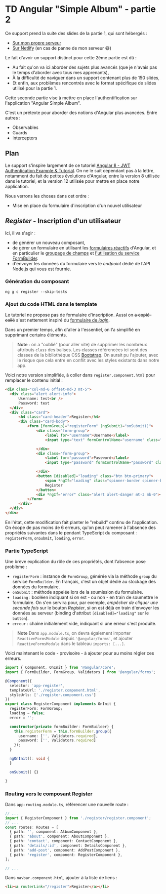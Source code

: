 # TD Angular "Simple Album" - partie 2

Ce support prend la suite des slides de la partie 1, qui sont hébergés :

* [Sur mon propre serveur](https://td-angular-part1.bhu.ovh/)
* [Sur Netlify](https://jovial-nightingale-b4e978.netlify.app/) (en cas de panne de mon serveur 😅)

Le fait d'avoir un support distinct pour cette 2ème partie est dû :

* Au fait qu'on va ici aborder des sujets plus avancés (que je n'avais pas le temps d'aborder avec tous mes apprenants),
* À la difficulté de naviguer dans un support contenant plus de 150 slides,
* Et enfin, aux problèmes rencontrés avec le format spécifique de slides utilisé pour la partie 1.

Cette seconde partie vise à mettre en place l'authentification sur l'application "Angular Simple Album".

C'est un prétexte pour aborder des notions d'Angular plus avancées. Entre autres :

* Observables
* Guards
* Interceptors

## Plan

Le support s'inspire largement de ce tutoriel [Angular 8 - JWT Authentication Example & Tutorial](https://jasonwatmore.com/post/2019/06/22/angular-8-jwt-authentication-example-tutorial). On ne le suit cependant pas à la lettre, notamment du fait de petites évolutions d'Angular, entre la version 8 utilisée dans le tutoriel, et la version 12 utilisée pour mettre en place notre application.

Nous verrons les choses dans cet ordre :

* Mise en place du formulaire d'inscription d'un nouvel utilisateur

## _Register_ - Inscription d'un utilisateur

Ici, il va s'agir :

* de générer un nouveau composant,
* de gérer un formulaire en utilisant les [formulaires réactifs](https://angular.io/guide/reactive-forms) d'Angular, et en particulier le [groupage de champs](https://angular.io/guide/reactive-forms#grouping-form-controls) et [l'utilisation du service FormBuilder](https://angular.io/guide/reactive-forms#using-the-formbuilder-service-to-generate-controls).
* d'envoyer les données du formulaire vers le _endpoint_ dédié de l'API Node.js qui vous est fournie.

### Génération du composant

```
ng g c register --skip-tests
```

### Ajout du code HTML dans le template

Le tutoriel ne propose pas de formulaire d'inscription. Aussi on ~~a copié-collé~~ s'est nettement inspiré du [formulaire de _login_](https://jasonwatmore.com/post/2019/06/22/angular-8-jwt-authentication-example-tutorial#login-component-html).

Dans un premier temps, afin d'aller à l'essentiel, on l'a simplifié en supprimant certains éléments.

> **Note** : on a "oublié" (pour aller vite) de supprimer les nombreux attributs `class` des balises. Les classes référencées ici sont des classes de la bibliothèque CSS [Bootstrap](https://getbootstrap.com). On aurait pu l'ajouter, avec le risque que cela entre en conflit avec les styles existants dans notre app.

Voici notre version simplifiée, à coller dans `register.component.html` pour remplacer le contenu initial :

```html
<div class="col-md-6 offset-md-3 mt-5">
  <div class="alert alert-info">
      Username: test<br />
      Password: test
  </div>
  <div class="card">
      <h4 class="card-header">Register</h4>
      <div class="card-body">
          <form [formGroup]="registerForm" (ngSubmit)="onSubmit()">
              <div class="form-group">
                  <label for="username">Username</label>
                  <input type="text" formControlName="username" class="form-control" />

              </div>
              <div class="form-group">
                  <label for="password">Password</label>
                  <input type="password" formControlName="password" class="form-control" />

              </div>
              <button [disabled]="loading" class="btn btn-primary">
                  <span *ngIf="loading" class="spinner-border spinner-border-sm mr-1"></span>
                  Register
              </button>
              <div *ngIf="error" class="alert alert-danger mt-3 mb-0">{{error}}</div>
          </form>
      </div>
  </div>
</div>
```

En l'état, cette modification fait planter le "rebuild" continu de l'application. On écope de pas moins de 6 erreurs, qu'on peut ramener à l'absence des propriétés suivantes dans le pendant TypeScript du composant : `registerForm`, `onSubmit`, `loading`, `error`.

### Partie TypeScript

Une brève explication du rôle de ces propriétés, dont l'absence pose problème :

* `registerForm` : instance de `FormGroup`, générée via la méthode `group` du service `FormBuilder`. En français, c'est un objet dédié au stockage des données du formulaire.
* `onSubmit` : méthode appelée lors de la soumission du formulaire.
* `loading` : booléen indiquant si on est - ou non - en train de soumettre le formulaire. On s'en servira pour, par exemple, _empêcher de cliquer une seconde fois_ sur le bouton _Register_, si on est déjà en train d'envoyer les données au serveur (binding d'attribut `[disabled]="loading"` sur le `button`).
* `erreur` : chaîne initialement vide, indiquant si une erreur s'est produite.

> **Note** Dans `app.module.ts`, on devra également importer `ReactiveFormsModule` depuis `'@angular/forms'`, et ajouter `ReactiveFormsModule` dans le tableau `imports: [...]`.

Voici maintenant le code - provisoire - à ajouter pour au moins régler ces erreurs.

```typescript
import { Component, OnInit } from '@angular/core';
import { FormBuilder, FormGroup, Validators } from '@angular/forms';

@Component({
  selector: 'app-register',
  templateUrl: './register.component.html',
  styleUrls: ['./register.component.css']
})
export class RegisterComponent implements OnInit {
  registerForm: FormGroup;
  loading = false;
  error = '';

  constructor(private formBuilder: FormBuilder) {
    this.registerForm = this.formBuilder.group({
      username: ['', Validators.required],
      password: ['', Validators.required]
    });
  }

  ngOnInit(): void {
  }

  onSubmit() {}

}
```

### Routing vers le composant Register

Dans `app-routing.module.ts`, référencer une nouvelle route :

```typescript
// ...
import { RegisterComponent } from './register/register.component';
// ...
const routes: Routes = [
  { path: '', component: AlbumComponent },
  { path: 'about', component: AboutComponent },
  { path: 'contact', component: ContactComponent },
  { path: 'details/:id', component: DetailsComponent },
  { path: 'add-post', component: AddPostComponent },
  { path: 'register', component: RegisterComponent },
];

// ...
```

Dans `navbar.component.html`, ajouter à la liste de liens :

```html
<li><a routerLink="/register">Register</a></li>
```
